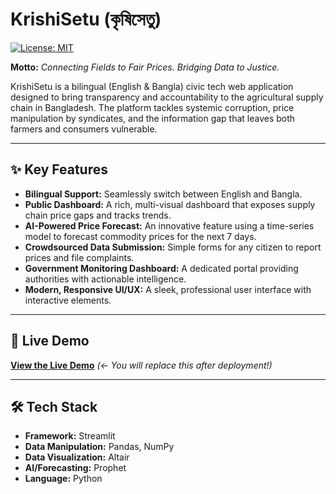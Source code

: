 # KrishiSetu (কৃষিসেতু)

[![License: MIT](https://img.shields.io/badge/License-MIT-yellow.svg)](https://opensource.org/licenses/MIT)

**Motto:** *Connecting Fields to Fair Prices. Bridging Data to Justice.*



KrishiSetu is a bilingual (English & Bangla) civic tech web application designed to bring transparency and accountability to the agricultural supply chain in Bangladesh. The platform tackles systemic corruption, price manipulation by syndicates, and the information gap that leaves both farmers and consumers vulnerable.

---
## ✨ Key Features

* **Bilingual Support:** Seamlessly switch between English and Bangla.
* **Public Dashboard:** A rich, multi-visual dashboard that exposes supply chain price gaps and tracks trends.
* **AI-Powered Price Forecast:** An innovative feature using a time-series model to forecast commodity prices for the next 7 days.
* **Crowdsourced Data Submission:** Simple forms for any citizen to report prices and file complaints.
* **Government Monitoring Dashboard:** A dedicated portal providing authorities with actionable intelligence.
* **Modern, Responsive UI/UX:** A sleek, professional user interface with interactive elements.

---
## 🚀 Live Demo

**[View the Live Demo](YOUR_STREAMLIT_CLOUD_URL_HERE)** *(<- You will replace this after deployment!)*

---
## 🛠️ Tech Stack

* **Framework:** Streamlit
* **Data Manipulation:** Pandas, NumPy
* **Data Visualization:** Altair
* **AI/Forecasting:** Prophet
* **Language:** Python